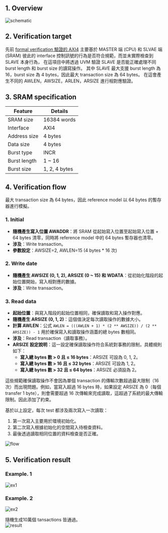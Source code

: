 ## 1. Overview
![schematic](https://github.com/Rex1110/UVM/assets/123956376/dccab258-ae57-4de7-8a16-d6aface4e9c4)

## 2. Verification target
先前 [formal verification 驗證的 AXI4](https://github.com/Rex1110/Formal-verification/tree/master/AXI4) 主要基於 MASTER 端 (CPU) 和 SLVAE 端 (SRAM) 彼此的 interface 控制訊號的行為是否符合規範，而並未實際檢查到 SLAVE 本身行為，
在這項目中將透過 UVM 驗證 SLAVE 是否能正確處理不同 burst length 和 burst size 的讀寫操作。
其中 SLAVE 最大支援 burst length 為 16，burst size 為 4 bytes，因此最大 transaction size 為 64 bytes。
在這會產生不同的 AWLEN，AWSIZE，ARLEN，ARSIZE 進行相對應驗證。

## 3. SRAM specification

| Feature               | Details           |
|-----------------------|-------------------|
| SRAM size             | 16384 words       |
| Interface             | AXI4              |
| Address size          | 4 bytes           |
| Data size             | 4 bytes           |
| Burst type            | INCR              |
| Burst length          | 1 ~ 16            |
| Burst size            | 1, 2, 4 bytes     |


## 4. Verification flow

最大 transaction size 為 64 bytes，因此 reference model 以 64 bytes 的暫存器進行模擬。

### 1. Initial
- **隨機產生寫入位置 AWADDR**：將 SRAM 從起始寫入位置至起始寫入位置 + 64 bytes 清零，同時將 reference model 中的 64 bytes 暫存器也清零。
- **涉及**：Write transaction。
- **參數設定**：AWSIZE=2, AWLEN=15 (4 bytes * 16 次)

### 2. Write date
- **隨機產生 AWSIZE (0, 1, 2), ARSIZE (0 ~ 15) 和 WDATA**：從初始化階段的起始位置開始，寫入相對應的數據。
- **涉及**：Write transaction。

### 3. Read data
- **起始位置**：與寫入階段的起始位置相同，確保讀取和寫入操作對應。
- **隨機產生 ARSIZE (0, 1, 2)**：這個值決定每次讀取操作的數據大小。
- **計算 AWLEN**：公式 `AWLEN = (((AWLEN + 1) * (2 ** AWSIZE)) / (2 ** ARSIZE)) - 1` 用於確保寫入和讀取操作涵蓋的總 bytes 數相同。
- **涉及**：Read transaction（讀取事務）。
- **ARSIZE 設定說明**：這一設定確保讀取操作符合系統對事務的限制，具體規則如下：
  - **寫入總 bytes 數 > 0 且 ≤ 16 bytes**：ARSIZE 可設為 0, 1, 2。
  - **寫入總 bytes 數 > 16 且 ≤ 32 bytes**：ARSIZE 可設為 1, 2。
  - **寫入總 bytes 數 > 32 且 ≤ 64 bytes**：ARSIZE 必須設為 2。

這些規範確保讀取操作不會因為單個 transaction 的傳輸次數超過最大限制（16次）而出現問題。例如，當寫入超過 16 bytes 時，如果設定 ARSIZE 為 0（每個 transfer 1 byte），則會需要超過 16 次傳輸來完成讀取，這超過了系統的最大傳輸限制。因此添加了約束。

基於以上設定，每次 test 都涉及兩次寫入一次讀取：
1. 第一次寫入主要用於環境初始化。
2. 第二次寫入根據初始化的空間寫入待檢查資料。
3. 最後透過讀取相同位置的資料檢查是否正確。

![flow](https://github.com/Rex1110/UVM/assets/123956376/4aba4e14-3e70-46f3-add1-9ab604e2d409)

## 5. Verification result

### Example. 1 
![ex1](https://github.com/Rex1110/UVM/assets/123956376/9a3d6377-fdc9-4e64-b420-80cfde17e570)


### Example. 2 
![ex2](https://github.com/Rex1110/UVM/assets/123956376/745b7ecc-fbe2-482b-8711-949544d16a0b)

隨機生成10萬個 tansactions 皆通過。 \
![result](https://github.com/Rex1110/UVM/assets/123956376/13f46c96-9e05-4243-9f7d-b2b7ae86450a)




